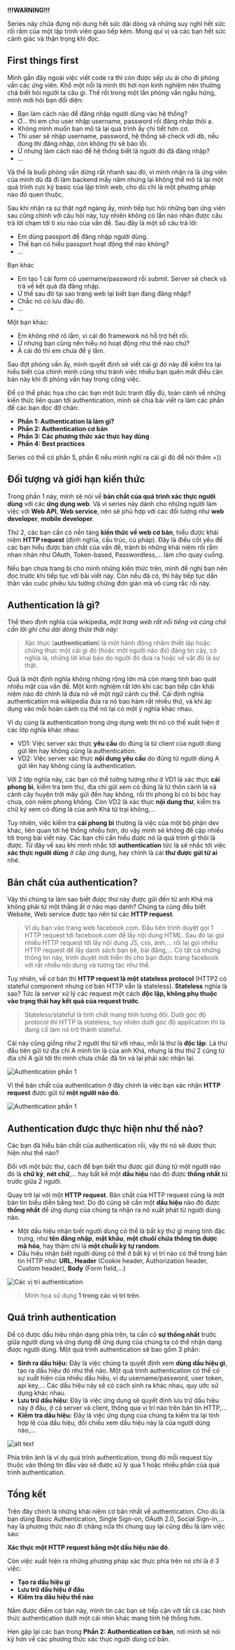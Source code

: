**!!!WARNING!!!**

Series này chứa đựng nội dung hết sức dài dòng và những suy nghĩ hết sức rối rắm của một lập trình viên giao tiếp kém. Mong quí vị và các bạn hết sức cảnh giác và thận trọng khi đọc.

## First things first

Mình gần đây ngoài việc viết code ra thì còn được sếp ưu ái cho đi phỏng vấn các ứng viên. Khổ một nỗi là mình thì hơi non kinh nghiệm nên thường chả biết hỏi người ta câu gì. Thế rồi trong một lần phỏng vấn ngẫu hứng, mình mới hỏi bạn đối diện:

- Bạn làm cách nào để đăng nhập người dùng vào hệ thống?
- Ơ... thì em cho user nhập username, password rồi đăng nhập thôi ạ.
- Không mình muốn bạn mô tả lại quá trình ấy chi tiết hơn cơ.
- Thì user sẽ nhập username, password, hệ thống sẽ check với db, nếu đúng thì đăng nhập, còn không thì sẽ báo lỗi.
- Ừ nhưng làm cách nào để hệ thống biết là người đó đã đăng nhập?
- ...

Và thế là buổi phỏng vấn dừng rất nhanh sau đó, vì mình nhận ra là ứng viên của mình dù đã đi làm backend mấy năm nhưng lại không thể mô tả lại một quá trình cực kỳ basic của lập trình web, cho dù chỉ là một phương pháp nào đó quen thuộc.

Sau khi nhận ra sự thật ngỡ ngàng ấy, mình tiếp tục hỏi những bạn ứng viên sau cũng chính với câu hỏi này, tuy nhiên không có lần nào nhận được câu trả lời chạm tới tí xíu nào của vấn đề. Sau đây là một số câu trả lời:

- Em dùng passport để đăng nhập người dùng.
- Thế bạn có hiểu passport hoạt động thế nào không?
- ...

Bạn khác

- Em tạo 1 cái form có username/password rồi submit. Server sẽ check và trả về kết quả đã đăng nhập.
- Ừ thế sau đó tại sao trang web lại biết bạn đang đăng nhập?
- Chắc nó có lưu đâu đó.
- ...

Một bạn khác:

- Em không nhớ rõ lắm, vì cái đó framework nó hỗ trợ hết rồi.
- Ừ nhưng bạn cũng nên hiểu nó hoạt động như thế nào chứ?
- À cái đó thì em chưa để ý lắm.

Sau đợt phỏng vấn ấy, mình quyết định sẽ viết cái gì đó này để kiểm tra lại hiểu biết của chính mình cũng như tránh việc nhiều bạn quên mất điều căn bản này khi đi phỏng vấn hay trong công việc.

Để có thể phác họa cho các bạn một bức tranh đầy đủ, toàn cảnh về những kiến thức liên quan tới authentication, mình sẽ chia bài viết ra làm các phần để các bạn đọc đỡ chán:

- **Phần 1: Authentication là làm gì?**
- **Phần 2: Authentication cơ bản**
- **Phần 3: Các phương thức xác thực hay dùng**
- **Phần 4: Best practices**

Series có thể có phần 5, phần 6 nếu mình nghĩ ra cái gì đó để nói thêm =))

## Đối tượng và giới hạn kiến thức

Trong phần 1 này, mình sẽ nói về **bản chất của quá trình xác thực người dùng** với các **ứng dụng web**. Và vì series này dành cho những người làm việc với **Web API**, **Web service**, nên sẽ phù hợp với các đối tượng như **web developer**, **mobile developer**. 

Thứ 2, các bạn cần có nền tảng **kiến thức về web cơ bản**, hiểu được khái niệm **HTTP request** (định nghĩa, cấu trúc, cú pháp). Đây là điều cốt yếu để các bạn hiểu được bản chất của vấn đề, tránh bị những khái niệm rối rắm nhan nhản như OAuth, Token-based, Passwordless,... làm cho quay cuồng.

Nếu bạn chưa trang bị cho mình những kiến thức trên, mình đề nghị bạn nên đọc trước khi tiếp tục với bài viết này. Còn nếu đã có, thì hãy tiếp tục dấn thân vào cuộc phiêu lưu tưởng chừng đơn giản mà vô cùng rắc rối này.

## Authentication là gì?

Thể theo định nghĩa của wikipedia, *một trang web rất nổi tiếng và cũng chả cần lời ghi chú dài dòng thừa thãi này*:

> Xác thực (**authentication**) là một hành động nhằm thiết lập hoặc chứng thực một cái gì đó (hoặc một người nào đó) đáng tin cậy, có nghĩa là, những lời khai báo do người đó đưa ra hoặc về vật đó là sự thật.

Quả là một định nghĩa không những rộng lớn mà còn mang tính bao quát nhiều mặt của vấn đề. Một kinh nghiệm rất lớn khi các bạn tiếp cận khái niệm nào đó chính là đưa nó về một ngữ cảnh cụ thể. Cái định nghĩa authentication mà wikipedia đưa ra nó bao hàm rất nhiều thứ, và khi áp dụng vào mỗi hoàn cảnh cụ thể nó lại có một ý nghĩa khác nhau. 

Ví dụ cùng là authentication trong ứng dụng web thì nó có thể xuất hiện ở các lớp nghĩa khác nhau:

- VD1: Việc server xác thực **yêu cầu** do đúng là từ client của người dùng gửi lên hay không cũng là authentication.
- VD2: Việc server xác thực **nội dung yêu cầu** do đúng từ người dùng A gửi lên hay không cũng là authentication.

Với 2 lớp nghĩa này, các bạn có thể tưởng tượng như ở VD1 là xác thực **cái phong bì**, kiểm tra tem thư, địa chỉ gửi xem có đúng là từ thôn cành lá xã cành cây huyện trời mây gửi đến hay không, rồi thì phong bì có bị bóc hay chưa, còn niêm phong không. Còn VD2 là xác thực **nội dung thư**, kiểm tra chữ ký xem có đúng là của anh Khá từ trại không,...

Tuy nhiên, việc kiểm tra **cái phong bì** thường là việc của một bộ phận dev khác, liên quan tới hệ thống nhiều hơn, do vậy mình sẽ không đề cập nhiều tới trong bài viết này. Các bạn chỉ cần hiểu được nó là quá trình gì thôi là được. Từ đây về sau khi mình nhắc tới **authentication** tức là sẽ nhắc tới việc **xác thực người dùng** ở cấp ứng dụng, hay chính là cái **thư được gửi từ ai** nhé.

## Bản chất của authentication?

Vậy thì chúng ta làm sao biết được thư này được gửi đến từ anh Khá mà không phải từ một thằng ất ơ nào mạo danh? Chúng ta cũng đều biết Website, Web service được tạo nên từ các **HTTP request**. 

> Ví dụ bạn vào trang web facebook.com. Đầu tiên trình duyệt gọi 1 HTTP request tới facebook.com để lấy nội dung HTML. Sau đó lại gọi nhiều HTTP request tới lấy nội dung JS, css, ảnh,... rồi lại gọi nhiều HTTP request để lấy danh sách bạn bè, bài đăng,... Có tất cả những thông tin này, trình duyệt mới hiển thị cho bạn được trang facebook với rất nhiều nội dung và tương tác như thế.

Tuy nhiên, về cơ bản thì **HTTP request là một stateless protocol** (HTTP2 có stateful component nhưng cơ bản HTTP vẫn là stateless). **Stateless** nghĩa là sao? Tức là server xử lý các request một cách **độc lập, không phụ thuộc vào trạng thái hay kết quả của request trước**.

> Stateless/stateful là tính chất mang tính tương đối. Dưới góc độ protocol thì HTTP là stateless, tuy nhiên dưới góc độ application thì ta đang cố làm nó trở thành stateful.

Cái này cũng giống như 2 người thư từ với nhau, mỗi lá thư là **độc lập**. Lá thư đầu tiên gửi từ địa chỉ A mình tin là của anh Khá, nhưng lá thư thứ 2 cũng từ địa chỉ A gửi tới thì mình chưa chắc đã tin và lại phải xác nhận lại.

![Authentication phần 1](https://s3-ap-southeast-1.amazonaws.com/kipalog.com/fq28pddcuf_Authentication-1.png)

Vì thế bản chất của authentication ở đây chính là việc bạn xác nhận **HTTP request** được gửi từ **một người nào đó**. 

![Authentication phần 1](https://s3-ap-southeast-1.amazonaws.com/kipalog.com/uacfiyvr11_http%20%282%29.png)

## Authentication được thực hiện như thế nào?

Các bạn đã hiểu bản chất của authentication rồi, vậy thì nó sẽ được thực hiện như thế nào?

Đối với một bức thư, cách để bạn biết thư được gửi đúng từ một người nào đó là **chữ ký**, **nét chữ**,... hay bất kể một **dấu hiệu** nào đó được **thống nhất** từ trước giữa 2 người.

Quay trở lại với một **HTTP request**. Bản chất của HTTP request cũng là một bản tin biểu diễn bằng text. Do đó cũng sẽ cần một **dấu hiệu** nào đó được **thống nhất** để ứng dụng của chúng ta nhận ra nó xuất phát từ người dùng nào. 

- Một dấu hiệu nhận biết người dùng có thể là bất kỳ thứ gì mang tính đặc trưng, như **tên đăng nhập**, **mật khẩu**, **một chuôĩ chứa thông tin được mã hóa**, hay thậm chí là **một chuỗi ký tự random**.
- Dấu hiệu nhận biết người dùng có thể ở bất kỳ vị trí nào có thể trong bản tin HTTP như: **URL**, **Header** (Cookie header, Authorization header, Custom header), **Body** (Form field,...)

![Các vị trí authentication](https://s3-ap-southeast-1.amazonaws.com/kipalog.com/8pt7zbtoka_untitled.png)

> Minh họa sử dụng **1 trong các vị trí trên**.

## Quá trình authentication

Để có được dấu hiệu nhận dạng phía trên, ta cần có **sự thống nhất** trước giữa người dùng và ứng dụng để ứng dụng của chúng ta có thể nhận dạng được người dùng. Một quá trình authentication sẽ bao gồm 3 phần:

- **Sinh ra dấu hiệu:** Đây là việc chúng ta quyết định xem **dùng dấu hiệu gì**, tạo ra dấu hiệu đó như thế nào. Một quá trình authentication có thể có sự xuất hiện của nhiều dấu hiệu, ví dụ username/password, user token, api key,... Các dấu hiệu này sẽ có cách sinh ra khác nhau, quy ước sử dụng khác nhau.
- **Lưu trữ dấu hiệu:** Đây là việc ứng dụng sẽ quyết định lưu trữ dấu hiệu này ở đâu, ở cả server và client, thông qua vị trí nào trên bản tin HTTP,...
- **Kiểm tra dấu hiệu:** Đây là việc ứng dụng của chúng ta kiểm tra lại tính hợp lệ của dấu hiệu, đối chiếu xem dấu hiệu này là của người dùng nào,...

![alt text](https://s3-ap-southeast-1.amazonaws.com/kipalog.com/d7ztcnu779_http%20%282%29%20%281%29.png)

Phía trên ảnh là ví dụ quá trình authentication, trong đó mỗi request tùy thuộc vào thông tin đầu vào sẽ được xử lý qua 1 hoặc nhiều phần của quá trình authentication.

## Tổng kết

Trên đây chính là những khái niệm cơ bản nhất về authentication. Cho dù là bạn dùng Basic Authentication, Single Sign-on, OAuth 2.0, Social Sign-in,... hay là phương thức nào đi chăng nữa thì chung quy lại cũng đều là làm việc sau: 

**Xác thực một HTTP request bằng một dấu hiệu nào đó**. 

Còn việc xuất hiện ra những phương pháp xác thực phía trên nó chỉ là ở 3 việc:

- **Tạo ra dấu hiệu gì**
- **Lưu trữ dấu hiệu ở đâu** 
- **Kiểm tra dấu hiệu thế nào** 

Nắm được điểm cơ bản này, mình tin các bạn sẽ tiếp cận với tất cả các hình thức authentication dưới một cái nhìn khác mang tính hệ thống hơn.

Hẹn gặp lại các bạn trong **Phần 2: Authentication cơ bản**, nơi mình sẽ nói kỹ hơn về các phương thức xác thực người dùng cơ bản.